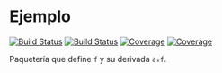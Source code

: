 # Ejemplo

[![Build Status](https://travis-ci.com/Erasmo98/Ejemplo.jl.svg?branch=master)](https://travis-ci.com/Erasmo98/Ejemplo.jl)
[![Build Status](https://ci.appveyor.com/api/projects/status/github/Erasmo98/Ejemplo.jl?svg=true)](https://ci.appveyor.com/project/Erasmo98/Ejemplo-jl)
[![Coverage](https://codecov.io/gh/Erasmo98/Ejemplo.jl/branch/master/graph/badge.svg)](https://codecov.io/gh/Erasmo98/Ejemplo.jl)
[![Coverage](https://coveralls.io/repos/github/Erasmo98/Ejemplo.jl/badge.svg?branch=master)](https://coveralls.io/github/Erasmo98/Ejemplo.jl?branch=master)

Paquetería que define `f` y su derivada `∂ₓf`.